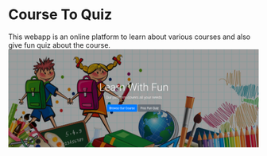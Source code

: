 # Course To Quiz
This webapp is an online platform to learn about various courses and also give fun quiz about the course.
![alt text](https://github.com/algobasket/CourseToQuiz/blob/master/background.png)   
